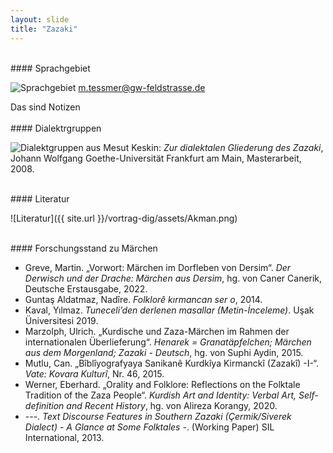 ```yaml
---
layout: slide
title: "Zazaki"
---
```


<section markdown="1">
<br>
#### Sprachgebiet

![Sprachgebiet](/vortrag-dig/assets/sprachgebiet.png)
m.tessmer@gw-feldstrasse.de

<aside class="notes">
Das sind Notizen
</aside>

</section>
<section markdown="1">
<br>
#### Dialektrgruppen

![Dialektgruppen](/vortrag-dig/assets/dialekte.png)
aus Mesut Keskin: *Zur dialektalen Gliederung des Zazaki*, Johann Wolfgang Goethe-Universität Frankfurt am Main, Masterarbeit, 2008.
</section>
<section markdown="1">
<br>
#### Literatur

![Literatur]({{ site.url }}/vortrag-dig/assets/Akman.png)

</section>
<section markdown="1">
<br>
#### Forschungsstand zu Märchen	

- Greve, Martin. „Vorwort: Märchen im Dorfleben von Dersim“. *Der Derwisch und der Drache: Märchen aus Dersim*, hg. von Caner Canerik, Deutsche Erstausgabe, 2022.
- Guntaş Aldatmaz, Nadîre. *Folklorê kırmancan ser o*, 2014.
- Kaval, Yılmaz. *Tuneceli’den derlenen masallar (Metin-İnceleme)*. Uşak Üniversitesi 2019.
- Marzolph, Ulrich. „Kurdische und Zaza-Märchen im Rahmen der internationalen Überlieferung“. *Henarek = Granatäpfelchen; Märchen aus dem Morgenland; Zazaki - Deutsch*, hg. von Suphi Aydin, 2015.
- Mutlu, Can. „Bîblîyografyaya Sanikanê Kurdkîya Kirmanckî (Zazakî) -I-“. *Vate: Kovara Kulturî*, Nr. 46, 2015.
- Werner, Eberhard. „Orality and Folklore: Reflections on the Folktale Tradition of the Zaza People“. *Kurdish Art and Identity: Verbal Art, Self-definition and Recent History*, hg. von Alireza Korangy, 2020.<br>
- ---. *Text Discourse Features in Southern Zazaki (Çermik/Siverek Dialect) - A Glance at Some Folktales -*. (Working Paper) SIL International, 2013.


</section>